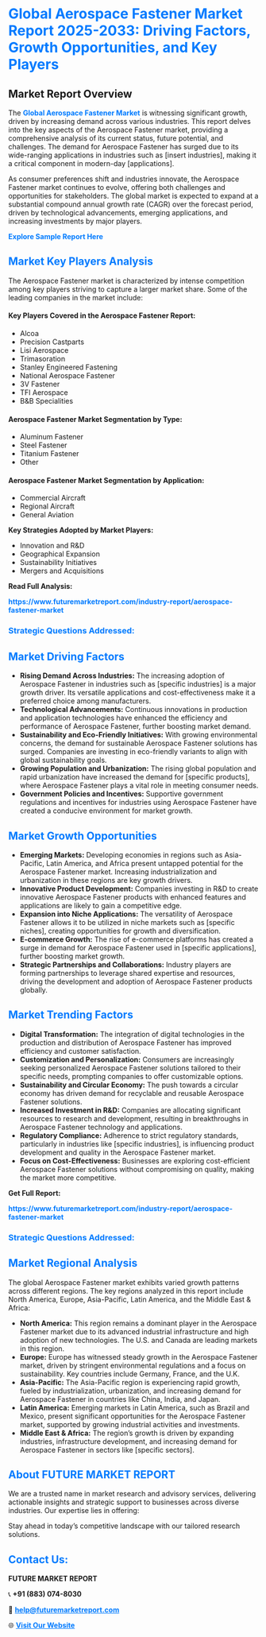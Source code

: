 <h1 style="color: #007BFF;">Global Aerospace Fastener Market Report 2025-2033: Driving Factors, Growth Opportunities, and Key Players</h1>

<section id="overview">
<h2>Market Report Overview</h2>
<p>The <a href="https://www.futuremarketreport.com/industry-report/aerospace-fastener-market" style="color: #007BFF; text-decoration: none;"><strong>Global Aerospace Fastener Market</strong></a> is witnessing significant growth, driven by increasing demand across various industries. This report delves into the key aspects of the Aerospace Fastener market, providing a comprehensive analysis of its current status, future potential, and challenges. The demand for Aerospace Fastener has surged due to its wide-ranging applications in industries such as [insert industries], making it a critical component in modern-day [applications].</p>
<p>As consumer preferences shift and industries innovate, the Aerospace Fastener market continues to evolve, offering both challenges and opportunities for stakeholders. The global market is expected to expand at a substantial compound annual growth rate (CAGR) over the forecast period, driven by technological advancements, emerging applications, and increasing investments by major players.</p>
</section>

<section id="overview">
<p><a href="https://www.futuremarketreport.com/request-sample/reportId=105862" style="color: #007BFF; text-decoration: none;"><strong>Explore Sample Report Here</strong></a></p>
</section>

<section id="key-players">
<h2 style="color: #007BFF;">Market Key Players Analysis</h2>
<p>The Aerospace Fastener market is characterized by intense competition among key players striving to capture a larger market share. Some of the leading companies in the market include:</p>
<h4>Key Players Covered in the Aerospace Fastener Report:</h4>
<ul><li>Alcoa</li><li>Precision Castparts</li><li>Lisi Aerospace</li><li>Trimasoration</li><li>Stanley Engineered Fastening</li><li>National Aerospace Fastener</li><li>3V Fastener</li><li>TFI Aerospace</li><li>B&amp;B Specialities</li></ul>
<h4>Aerospace Fastener Market Segmentation by Type:</h4>
<ul><li>Aluminum Fastener</li><li>Steel Fastener</li><li>Titanium Fastener</li><li>Other</li></ul>

<h4>Aerospace Fastener Market Segmentation by Application:</h4>
<ul><li>Commercial Aircraft</li><li>Regional Aircraft</li><li>General Aviation</li></ul>
<p><strong>Key Strategies Adopted by Market Players:</strong></p>
<ul>
<li>Innovation and R&D</li>
<li>Geographical Expansion</li>
<li>Sustainability Initiatives</li>
<li>Mergers and Acquisitions</li>
</ul>
</section>

<section>
<p><strong>Read Full Analysis: </strong></p><a href="https://www.futuremarketreport.com/industry-report/aerospace-fastener-market" style="color: #007BFF; text-decoration: none;"><strong>https://www.futuremarketreport.com/industry-report/aerospace-fastener-market</strong></a>
<h3 style="color: #007BFF;">Strategic Questions Addressed:</h3>
</section>

<section id="driving-factors">
<h2 style="color: #007BFF;">Market Driving Factors</h2>
<ul>
<li><strong>Rising Demand Across Industries:</strong> The increasing adoption of Aerospace Fastener in industries such as [specific industries] is a major growth driver. Its versatile applications and cost-effectiveness make it a preferred choice among manufacturers.</li>
<li><strong>Technological Advancements:</strong> Continuous innovations in production and application technologies have enhanced the efficiency and performance of Aerospace Fastener, further boosting market demand.</li>
<li><strong>Sustainability and Eco-Friendly Initiatives:</strong> With growing environmental concerns, the demand for sustainable Aerospace Fastener solutions has surged. Companies are investing in eco-friendly variants to align with global sustainability goals.</li>
<li><strong>Growing Population and Urbanization:</strong> The rising global population and rapid urbanization have increased the demand for [specific products], where Aerospace Fastener plays a vital role in meeting consumer needs.</li>
<li><strong>Government Policies and Incentives:</strong> Supportive government regulations and incentives for industries using Aerospace Fastener have created a conducive environment for market growth.</li>
</ul>
</section>

<section id="growth-opportunities">
<h2 style="color: #007BFF;">Market Growth Opportunities</h2>
<ul>
<li><strong>Emerging Markets:</strong> Developing economies in regions such as Asia-Pacific, Latin America, and Africa present untapped potential for the Aerospace Fastener market. Increasing industrialization and urbanization in these regions are key growth drivers.</li>
<li><strong>Innovative Product Development:</strong> Companies investing in R&D to create innovative Aerospace Fastener products with enhanced features and applications are likely to gain a competitive edge.</li>
<li><strong>Expansion into Niche Applications:</strong> The versatility of Aerospace Fastener allows it to be utilized in niche markets such as [specific niches], creating opportunities for growth and diversification.</li>
<li><strong>E-commerce Growth:</strong> The rise of e-commerce platforms has created a surge in demand for Aerospace Fastener used in [specific applications], further boosting market growth.</li>
<li><strong>Strategic Partnerships and Collaborations:</strong> Industry players are forming partnerships to leverage shared expertise and resources, driving the development and adoption of Aerospace Fastener products globally.</li>
</ul>
</section>

<section id="trending-factors">
<h2 style="color: #007BFF;">Market Trending Factors</h2>
<ul>
<li><strong>Digital Transformation:</strong> The integration of digital technologies in the production and distribution of Aerospace Fastener has improved efficiency and customer satisfaction.</li>
<li><strong>Customization and Personalization:</strong> Consumers are increasingly seeking personalized Aerospace Fastener solutions tailored to their specific needs, prompting companies to offer customizable options.</li>
<li><strong>Sustainability and Circular Economy:</strong> The push towards a circular economy has driven demand for recyclable and reusable Aerospace Fastener solutions.</li>
<li><strong>Increased Investment in R&D:</strong> Companies are allocating significant resources to research and development, resulting in breakthroughs in Aerospace Fastener technology and applications.</li>
<li><strong>Regulatory Compliance:</strong> Adherence to strict regulatory standards, particularly in industries like [specific industries], is influencing product development and quality in the Aerospace Fastener market.</li>
<li><strong>Focus on Cost-Effectiveness:</strong> Businesses are exploring cost-efficient Aerospace Fastener solutions without compromising on quality, making the market more competitive.</li>
</ul>
</section>

<section>
<p><strong>Get Full Report: </strong></p><a href="https://www.futuremarketreport.com/industry-report/aerospace-fastener-market" style="color: #007BFF; text-decoration: none;"><strong>https://www.futuremarketreport.com/industry-report/aerospace-fastener-market</strong></a>
<h3 style="color: #007BFF;">Strategic Questions Addressed:</h3>
</section>


<section id="regional-analysis">
<h2 style="color: #007BFF;">Market Regional Analysis</h2>
<p>The global Aerospace Fastener market exhibits varied growth patterns across different regions. The key regions analyzed in this report include North America, Europe, Asia-Pacific, Latin America, and the Middle East & Africa:</p>
<ul>
<li><strong>North America:</strong> This region remains a dominant player in the Aerospace Fastener market due to its advanced industrial infrastructure and high adoption of new technologies. The U.S. and Canada are leading markets in this region.</li>
<li><strong>Europe:</strong> Europe has witnessed steady growth in the Aerospace Fastener market, driven by stringent environmental regulations and a focus on sustainability. Key countries include Germany, France, and the U.K.</li>
<li><strong>Asia-Pacific:</strong> The Asia-Pacific region is experiencing rapid growth, fueled by industrialization, urbanization, and increasing demand for Aerospace Fastener in countries like China, India, and Japan.</li>
<li><strong>Latin America:</strong> Emerging markets in Latin America, such as Brazil and Mexico, present significant opportunities for the Aerospace Fastener market, supported by growing industrial activities and investments.</li>
<li><strong>Middle East & Africa:</strong> The region’s growth is driven by expanding industries, infrastructure development, and increasing demand for Aerospace Fastener in sectors like [specific sectors].</li>
</ul>
</section>

<footer>
<h2 style="color: #007BFF;">About FUTURE MARKET REPORT</h2>
<p>We are a trusted name in market research and advisory services, delivering actionable insights and strategic support to businesses across diverse industries. Our expertise lies in offering:</p>

<p>Stay ahead in today’s competitive landscape with our tailored research solutions.</p>

<h2 style="color: #007BFF;">Contact Us:</h2>
<p><strong>FUTURE MARKET REPORT</strong></p>
<p>📞 <strong>+91 (883) 074-8030</strong></p>
<p>📧 <strong><a href="mailto:help@futuremarketreport.com" style="color: #007BFF;">help@futuremarketreport.com</a></strong></p>
<p>🌐 <strong><a href="https://www.futuremarketreport.com/" style="color: #007BFF;">Visit Our Website</a></strong></p>
</footer>